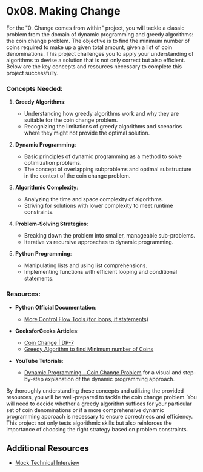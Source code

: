 0x08. Making Change
===================

For the "0. Change comes from within" project, you will tackle a classic problem from the domain of dynamic programming and greedy algorithms: the coin change problem. The objective is to find the minimum number of coins required to make up a given total amount, given a list of coin denominations. This project challenges you to apply your understanding of algorithms to devise a solution that is not only correct but also efficient. Below are the key concepts and resources necessary to complete this project successfully.

### Concepts Needed:

1.  **Greedy Algorithms**:

    -   Understanding how greedy algorithms work and why they are suitable for the coin change problem.
    -   Recognizing the limitations of greedy algorithms and scenarios where they might not provide the optimal solution.
2.  **Dynamic Programming**:

    -   Basic principles of dynamic programming as a method to solve optimization problems.
    -   The concept of overlapping subproblems and optimal substructure in the context of the coin change problem.
3.  **Algorithmic Complexity**:

    -   Analyzing the time and space complexity of algorithms.
    -   Striving for solutions with lower complexity to meet runtime constraints.
4.  **Problem-Solving Strategies**:

    -   Breaking down the problem into smaller, manageable sub-problems.
    -   Iterative vs recursive approaches to dynamic programming.
5.  **Python Programming**:

    -   Manipulating lists and using list comprehensions.
    -   Implementing functions with efficient looping and conditional statements.

### Resources:

-   **Python Official Documentation**:

    -   [More Control Flow Tools (for loops, if statements)](https://intranet.alxswe.com/rltoken/oVyaCk8erLwLPj96P-qlCw "More Control Flow Tools (for loops, if statements)")
-   **GeeksforGeeks Articles**:

    -   [Coin Change | DP-7](https://intranet.alxswe.com/rltoken/iQPaO5JhI-BtuZdm6HIVCQ "Coin Change | DP-7")
    -   [Greedy Algorithm to find Minimum number of Coins](https://intranet.alxswe.com/rltoken/FsBN0oeRp0FpyU8sMd4UiA "Greedy Algorithm to find Minimum number of Coins")
-   **YouTube Tutorials**:

    -   [Dynamic Programming - Coin Change Problem](https://intranet.alxswe.com/rltoken/qFEdwwtAVyJr9NLHDZDsUQ "Dynamic Programming - Coin Change Problem") for a visual and step-by-step explanation of the dynamic programming approach.

By thoroughly understanding these concepts and utilizing the provided resources, you will be well-prepared to tackle the coin change problem. You will need to decide whether a greedy algorithm suffices for your particular set of coin denominations or if a more comprehensive dynamic programming approach is necessary to ensure correctness and efficiency. This project not only tests algorithmic skills but also reinforces the importance of choosing the right strategy based on problem constraints.

Additional Resources
--------------------

-   [Mock Technical Interview](https://intranet.alxswe.com/rltoken/ktLaKIVRkq_-byFO-_-aGg "Mock Technical Interview")
